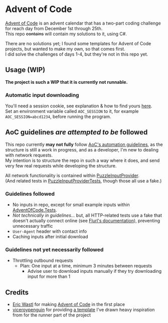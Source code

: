 # Advent of Code
[Advent of Code](https://adventofcode.com) is an advent calendar that has
a two-part coding challenge for reach day from December 1st through 25th.  
This repo ~~contains~~ will contain my solutions to it, using C#.

There are no solutions yet; I found some templates for Advent of Code projects,
but wanted to make my own, so that comes first.  
I did solve the challenges of days 1-4, but they're not in this repo yet.

## Usage (WIP)
**The project is such a WIP that it is currently not runnable.**

### Automatic input downloading
You'll need a session cookie, see explanation & how to find yours
[here](https://github.com/GreenLightning/advent-of-code-downloader/blob/403fb308ab0c8c6b5104d2d7b8368a44005edb4d/readme.markdown#what-is-a-session-cookie).  
Set an environment variable called `AOC_SESSION` to it, for example `AOC_SESSION=abcd1234`,
before running the program.

## AoC guidelines *are attempted to be* followed
This repo currently **may not fully** follow [AoC's automation guidelines](https://www.reddit.com/r/adventofcode/wiki/faqs/automation/),
as the structure is still a work in progress,
and as a developer, I'm new to dealing with network requests.  
My intention is to structure the repo in such a way where it does,
and send very few real requests while developing the structure.

All network functionality is contained within [PuzzleInputProvider](AdventOfCode/PuzzleInputProvider.cs).  
(And related tests in [PuzzleInputProviderTests](AdventOfCode.Tests/PuzzleInputProviderTests.cs),
though those all use a fake.)

### Guidelines followed
- No inputs in repo, except for small example inputs within [AdventOfCode.Tests](AdventOfCode.Tests).
- *Not technically in guidelines...* but, all HTTP-related tests use a fake that
  doesn't actually connect online (see [Flurl's documentation](https://flurl.dev/docs/testable-http/)),
  preventing unnecessary traffic
- `User-Agent` header with contact info
- Caching inputs after initial download

### Guidelines not yet necessarily followed
- Throttling outbound requests
  - Plan: One input at a time, minimum 3 minutes between requests
      - Advise user to download inputs manually if they try downloading input for more than 1

## Credits
- [Eric Wastl](https://was.tl/) for making [Advent of Code](https://adventofcode.com) in the first place
- [viceroypenguin](https://github.com/viceroypenguin) for providing [a template](https://github.com/viceroypenguin/adventofcode.template)
  I've drawn heavy inspiration from for the runner part of the project
